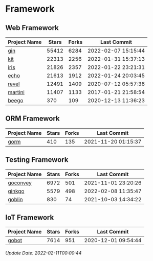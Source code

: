 # Framework

## Web Framework
| Project Name | Stars | Forks | Last Commit |
| ------------ | ----- | ----- | ----------- |
| [gin](https://github.com/gin-gonic/gin) | 55412 | 6284 | 2022-02-07 15:15:44 |
| [kit](https://github.com/go-kit/kit) | 22313 | 2256 | 2022-01-31 15:37:13 |
| [iris](https://github.com/kataras/iris) | 21826 | 2357 | 2022-01-22 23:21:31 |
| [echo](https://github.com/labstack/echo) | 21613 | 1912 | 2022-01-24 20:03:45 |
| [revel](https://github.com/revel/revel) | 12491 | 1409 | 2020-07-12 05:57:36 |
| [martini](https://github.com/go-martini/martini) | 11407 | 1133 | 2017-01-21 21:58:54 |
| [beego](https://github.com/astaxie/beego) | 370 | 109 | 2020-12-13 11:36:23 |

## ORM Framework
| Project Name | Stars | Forks | Last Commit |
| ------------ | ----- | ----- | ----------- |
| [gorm](https://github.com/jinzhu/gorm) | 410 | 135 | 2021-11-20 01:15:37 |

## Testing Framework
| Project Name | Stars | Forks | Last Commit |
| ------------ | ----- | ----- | ----------- |
| [goconvey](https://github.com/smartystreets/goconvey) | 6972 | 501 | 2021-11-01 23:20:26 |
| [ginkgo](https://github.com/onsi/ginkgo) | 5579 | 498 | 2022-02-08 11:35:47 |
| [goblin](https://github.com/franela/goblin) | 830 | 74 | 2021-10-03 14:34:22 |

## IoT Framework
| Project Name | Stars | Forks | Last Commit |
| ------------ | ----- | ----- | ----------- |
| [gobot](https://github.com/hybridgroup/gobot) | 7614 | 951 | 2020-12-01 09:54:44 |

*Update Date: 2022-02-11T00:00:44*